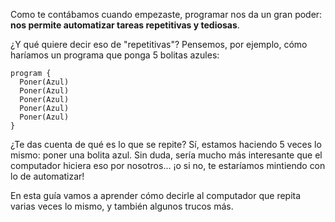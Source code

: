 Como te contábamos cuando empezaste, programar nos da un gran poder: **nos permite automatizar tareas repetitivas y tediosas**.

¿Y qué quiere decir eso de "repetitivas"? Pensemos, por ejemplo, cómo haríamos un programa que ponga 5 bolitas azules:

```puppet
program {
  Poner(Azul)    
  Poner(Azul)    
  Poner(Azul)    
  Poner(Azul)    
  Poner(Azul)    
}
```

¿Te das cuenta de qué es lo que se repite? Sí, estamos haciendo 5 veces lo mismo: poner una bolita azul. Sin duda, sería mucho más interesante que el computador hiciera eso por nosotros... ¡o si no, te estaríamos mintiendo con lo de automatizar!

En esta guía vamos a aprender cómo decirle al computador que repita varias veces lo mismo, y también algunos trucos más.